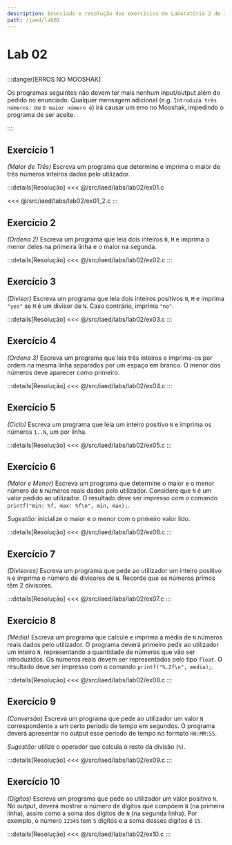 ```yaml
---
description: Enunciado e resolução dos exercícios do Laboratório 2 de IAED
path: /iaed/lab02
---
```


# Lab 02

```toc

```

:::danger[ERROS NO MOOSHAK]

Os programas seguintes não devem ter mais nenhum input/output além do pedido no enunciado.
Qualquer mensagem adicional (e.g. `Introduza três números:` ou `O maior número é`) irá causar
um erro no Mooshak, impedindo o programa de ser aceite.

:::

## Exercício 1

_(Maior de Três)_ Escreva um programa que determine e imprima o maior de três números inteiros dados pelo utilizador.

:::details[Resolução]
<code-group>
<code-block title="CONDICIONAIS">
<<< @/src/iaed/labs/lab02/ex01.c
</code-block>

<code-block title="CICLOS">
<<< @/src/iaed/labs/lab02/ex01_2.c
</code-block>
</code-group>
:::

## Exercício 2

_(Ordena 2)_ Escreva um programa que leia dois inteiros `N`, `M` e imprima o menor deles na primeira linha e o maior na segunda.

:::details[Resolução]
<<< @/src/iaed/labs/lab02/ex02.c
:::

## Exercício 3

_(Divisor)_ Escreva um programa que leia dois inteiros positivos `N`, `M` e imprima `"yes"` se `M` é um divisor de `N`. Caso contrário, imprima `"no"`.

:::details[Resolução]
<<< @/src/iaed/labs/lab02/ex03.c
:::

## Exercício 4

_(Ordena 3)_ Escreva um programa que leia três inteiros e imprima-os por ordem na mesma linha separados por um espaço em branco. O menor dos números deve aparecer como primeiro.

:::details[Resolução]
<<< @/src/iaed/labs/lab02/ex04.c
:::

## Exercício 5

_(Ciclo)_ Escreva um programa que leia um inteiro positivo `N` e imprima os números `1..N`, um por linha.

:::details[Resolução]
<<< @/src/iaed/labs/lab02/ex05.c
:::

## Exercício 6

_(Maior e Menor)_ Escreva um programa que determine o maior e o menor número de `N` números reais dados pelo utilizador. Considere que `N` é um valor pedido ao utilizador. O resultado deve ser impresso com o comando `printf("min: %f, max: %f\n", min, max);`.

_Sugestão:_ inicialize o maior e o menor com o primeiro valor lido.

:::details[Resolução]
<<< @/src/iaed/labs/lab02/ex06.c
:::

## Exercício 7

_(Divisores)_ Escreva um programa que pede ao utilizador um inteiro positivo `N` e imprima o número de divisores de `N`. Recorde que os números primos têm 2 divisores.

:::details[Resolução]
<<< @/src/iaed/labs/lab02/ex07.c
:::

## Exercício 8

_(Média)_ Escreva um programa que calcule e imprima a média de `N` números reais dados pelo utilizador. O programa deverá primeiro pedir ao utilizador um inteiro `N`, representando a quantidade de números que vão ser introduzidos. Os números reais devem ser representados pelo tipo `float`.
O resultado deve ser impresso com o comando `printf("%.2f\n", media);`.

:::details[Resolução]
<<< @/src/iaed/labs/lab02/ex08.c
:::

## Exercício 9

_(Conversão)_ Escreva um programa que pede ao utilizador um valor `N` correspondente a um certo período de tempo em segundos. O programa deverá apresentar no output esse período de tempo no formato `HH:MM:SS`.

_Sugestão:_ utilize o operador que calcula o resto da divisão (`%`).

:::details[Resolução]
<<< @/src/iaed/labs/lab02/ex09.c
:::

## Exercício 10

_(Dígitos)_ Escreva um programa que pede ao utilizador um valor positivo `N`. No output, deverá mostrar o número de dígitos que compõem `N` (na primeira linha), assim como a soma dos dígitos de `N` (na segunda linha). Por exemplo, o número `12345` tem `5` dígitos e a soma desses dígitos é `15`.

:::details[Resolução]
<<< @/src/iaed/labs/lab02/ex10.c
:::
